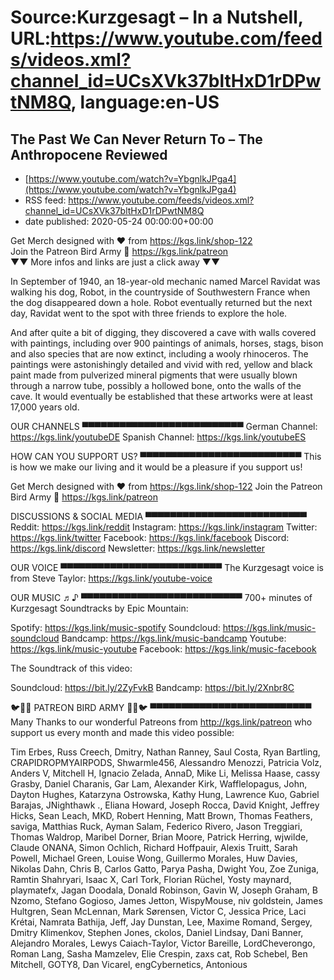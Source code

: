 # Source:Kurzgesagt – In a Nutshell, URL:https://www.youtube.com/feeds/videos.xml?channel_id=UCsXVk37bltHxD1rDPwtNM8Q, language:en-US

## The Past We Can Never Return To – The Anthropocene Reviewed
 - [https://www.youtube.com/watch?v=YbgnlkJPga4](https://www.youtube.com/watch?v=YbgnlkJPga4)
 - RSS feed: https://www.youtube.com/feeds/videos.xml?channel_id=UCsXVk37bltHxD1rDPwtNM8Q
 - date published: 2020-05-24 00:00:00+00:00

Get Merch designed with ❤ from https://kgs.link/shop-122  
Join the Patreon Bird Army 🐧 https://kgs.link/patreon  
▼▼ More infos and links are just a click away ▼▼

In September of 1940, an 18-year-old mechanic named Marcel Ravidat was walking his dog, Robot, in the countryside of Southwestern France when the dog disappeared down a hole. Robot eventually returned but the next day, Ravidat went to the spot with three friends to explore the hole.

And after quite a bit of digging, they discovered a cave with walls covered with paintings, including over 900 paintings of animals, horses, stags, bison and also species that are now extinct, including a wooly rhinoceros. The paintings were astonishingly detailed and vivid with red, yellow and black paint made from pulverized mineral pigments that were usually blown through a narrow tube, possibly a hollowed bone, onto the walls of the cave. It would eventually be established that these artworks were at least 17,000 years old.


OUR CHANNELS
▀▀▀▀▀▀▀▀▀▀▀▀▀▀▀▀▀▀▀▀▀▀▀▀▀▀
German Channel: https://kgs.link/youtubeDE
Spanish Channel: https://kgs.link/youtubeES


HOW CAN YOU SUPPORT US?
▀▀▀▀▀▀▀▀▀▀▀▀▀▀▀▀▀▀▀▀▀▀▀▀▀▀
This is how we make our living and it would be a pleasure if you support us!

Get Merch designed with ❤ from https://kgs.link/shop-122
Join the Patreon Bird Army 🐧 https://kgs.link/patreon  


DISCUSSIONS & SOCIAL MEDIA
▀▀▀▀▀▀▀▀▀▀▀▀▀▀▀▀▀▀▀▀▀▀▀▀▀▀
Reddit:            https://kgs.link/reddit
Instagram:     https://kgs.link/instagram
Twitter:           https://kgs.link/twitter
Facebook:      https://kgs.link/facebook
Discord:          https://kgs.link/discord
Newsletter:    https://kgs.link/newsletter


OUR VOICE
▀▀▀▀▀▀▀▀▀▀▀▀▀▀▀▀▀▀▀▀▀▀▀▀▀▀
The Kurzgesagt voice is from 
Steve Taylor:  https://kgs.link/youtube-voice


OUR MUSIC ♬♪
▀▀▀▀▀▀▀▀▀▀▀▀▀▀▀▀▀▀▀▀▀▀▀▀▀▀
700+ minutes of Kurzgesagt Soundtracks by Epic Mountain:

Spotify:            https://kgs.link/music-spotify
Soundcloud:   https://kgs.link/music-soundcloud
Bandcamp:     https://kgs.link/music-bandcamp
Youtube:          https://kgs.link/music-youtube
Facebook:       https://kgs.link/music-facebook

The Soundtrack of this video:

Soundcloud:   https://bit.ly/2ZyFvkB
Bandcamp:     https://bit.ly/2Xnbr8C 

🐦🐧🐤 PATREON BIRD ARMY 🐤🐧🐦
▀▀▀▀▀▀▀▀▀▀▀▀▀▀▀▀▀▀▀▀▀▀▀▀▀▀
Many Thanks to our wonderful Patreons from http://kgs.link/patreon who support us every month and made this video possible:

Tim Erbes, Russ Creech, Dmitry, Nathan Ranney, Saul Costa, Ryan Bartling, CRAPIDROPMYAIRPODS, Shwarmle456, Alessandro Menozzi, Patricia Volz, Anders V, Mitchell H, Ignacio Zelada, AnnaD, Mike Li, Melissa Haase, cassy Grasby, Daniel Charanis, Gar Lam, Alexander Kirk, Wafflelopagus, John, Dayton Hughes, Katarzyna Ostrowska, Kathy Hung, Lawrence Kuo, Gabriel Barajas, JNighthawk ., Eliana Howard, Joseph Rocca, David Knight, Jeffrey Hicks, Sean Leach, MKD, Robert Henning, Matt Brown, Thomas Feathers, saviga, Matthias Ruck, Ayman Salam, Federico Rivero, Jason Treggiari, Thomas Waldrop, Maribel Dorner, Brian Moore, Patrick Herring, wjwilde, Claude ONANA, Simon Ochlich, Richard Hoffpauir, Alexis Truitt, Sarah Powell, Michael Green, Louise Wong, Guillermo Morales, Huw Davies, Nikolas Dahn, Chris B, Carlos Gatto, Parya Pasha, Dwight You, Zoe Zuniga, Ramtin Shahryari, Isaac X, Carl Tork, Florian Rüchel, Yosty maynard, playmatefx, Jagan Doodala, Donald Robinson, Gavin W, Joseph Graham, B Nzomo, Stefano Gogioso, James Jetton, WispyMouse, niv goldstein, James Hultgren, Sean McLennan, Mark Sørensen, Victor C, Jessica Price, Laci Krétai, Namrata Bathija, Jeff, Jay Dunstan, Lee, Maxime Romand, Sergey, Dmitry Klimenkov, Stephen Jones, ckolos, Daniel Lindsay, Dani Banner, Alejandro Morales, Lewys Caiach-Taylor, Victor Bareille, LordCheverongo, Roman Lang, Sasha Mamzelev, Elie Crespin, zaxs cat, Rob Schebel, Ben Mitchell, GOTY8, Dan Vicarel, engCybernetics, Antonious

